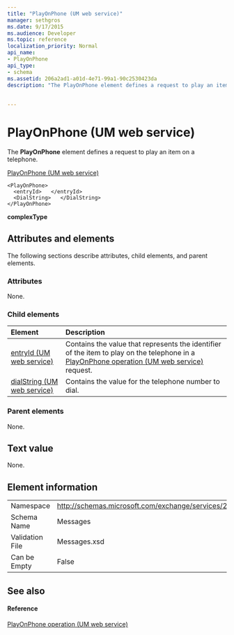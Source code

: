 ```yaml
---
title: "PlayOnPhone (UM web service)"
manager: sethgros
ms.date: 9/17/2015
ms.audience: Developer
ms.topic: reference
localization_priority: Normal
api_name:
- PlayOnPhone
api_type:
- schema
ms.assetid: 206a2ad1-a01d-4e71-99a1-90c2530423da
description: "The PlayOnPhone element defines a request to play an item on a telephone."
 
 
---
```


# PlayOnPhone (UM web service)

The **PlayOnPhone** element defines a request to play an item on a telephone. 
  
[PlayOnPhone (UM web service)](playonphone-um-web-service.md)
  
```
<PlayOnPhone>
  <entryId>   </entryId>
  <DialString>   </DialString>
</PlayOnPhone>
```

 **complexType**
## Attributes and elements

The following sections describe attributes, child elements, and parent elements.
  
### Attributes

None.
  
### Child elements

|**Element**|**Description**|
|:-----|:-----|
|[entryId (UM web service)](entryid-um-web-service.md) <br/> |Contains the value that represents the identifier of the item to play on the telephone in a [PlayOnPhone operation (UM web service)](playonphone-operation-um-web-service.md) request.  <br/> |
|[dialString (UM web service)](dialstring-um-web-service.md) <br/> |Contains the value for the telephone number to dial.  <br/> |
   
### Parent elements

None.
  
## Text value

None.
  
## Element information

|||
|:-----|:-----|
|Namespace  <br/> |http://schemas.microsoft.com/exchange/services/2006/messages  <br/> |
|Schema Name  <br/> |Messages  <br/> |
|Validation File  <br/> |Messages.xsd  <br/> |
|Can be Empty  <br/> |False  <br/> |
   
## See also

#### Reference

[PlayOnPhone operation (UM web service)](playonphone-operation-um-web-service.md)

